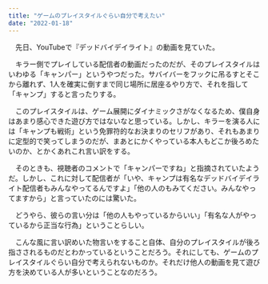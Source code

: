 ```yaml
---
title: "ゲームのプレイスタイルぐらい自分で考えたい"
date: "2022-01-18"
---
```


　先日、YouTubeで『デッドバイデイライト』の動画を見ていた。

　キラー側でプレイしている配信者の動画だったのだが、そのプレイスタイルはいわゆる「キャンパー」というやつだった。サバイバーをフックに吊るすとそこから離れず、1人を確実に倒すまで同じ場所に居座るやり方で、それを指して「キャンプ」すると言ったりする。

　このプレイスタイルは、ゲーム展開にダイナミックさがなくなるため、僕自身はあまり感心できた遊び方ではないなと思っている。しかし、キラーを演る人には「キャンプも戦術」という免罪符的なお決まりのセリフがあり、それもあまりに定型的で笑ってしまうのだが、まあとにかくやっている本人もどこか後ろめたいのか、とかくあれこれ言い訳をする。

　そのときも、視聴者のコメントで「キャンパーですね」と指摘されていたようだ。しかし、これに対して配信者が「いや、キャンプは有名なデッドバイデイライト配信者もみんなやってるんですよ」「他の人のもみてください。みんなやってますから」と言っていたのには驚いた。

　どうやら、彼らの言い分は「他の人もやっているからいい」「有名な人がやっているから正当な行為」ということらしい。

　こんな風に言い訳めいた物言いをすること自体、自分のプレイスタイルが後ろ指さされるものだとわかっているということだろう。それにしても、ゲームのプレイスタイルぐらい自分で考えられないものか。それだけ他人の動画を見て遊び方を決めている人が多いということなのだろう。
